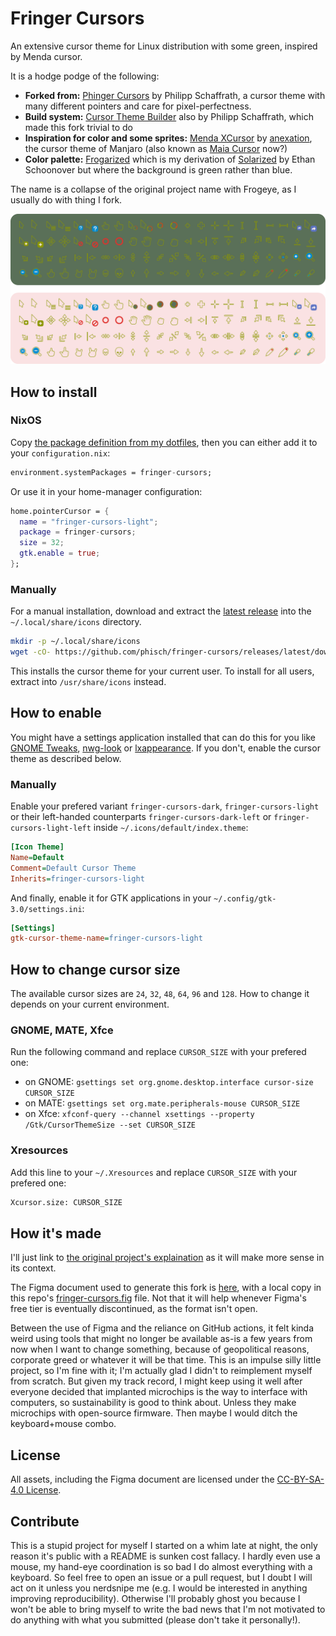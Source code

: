 # Fringer Cursors

An extensive cursor theme for Linux distribution with some green, inspired by Menda cursor.

It is a hodge podge of the following:

- **Forked from:** [Phinger Cursors](https://github.com/phisch/phinger-cursors) by Philipp Schaffrath, a cursor theme with many different pointers and care for pixel-perfectness.
- **Build system:** [Cursor Theme Builder](https://github.com/phisch/cursor-theme-builder) also by Philipp Schaffrath, which made this fork trivial to do
- **Inspiration for color and some sprites:** [Menda XCursor](https://www.gnome-look.org/p/999589) by [anexation](https://github.com/anexation/menda-cursor), the cursor theme of Manjaro (also known as [Maia Cursor](https://gitlab.manjaro.org/artwork/cursors/maia-cursor) now?)
- **Color palette:** [Frogarized](https://git.frogeye.fr/geoffrey/dotfiles/src/branch/main/common/frogarized) which is my derivation of [Solarized](https://ethanschoonover.com/solarized/) by Ethan Schoonover but where the background is green rather than blue.

The name is a collapse of the original project name with Frogeye, as I usually do with thing I fork.

![preview](assets/preview.svg)

## How to install

### NixOS

Copy [the package definition from my dotfiles](https://git.frogeye.fr/geoffrey/dotfiles/src/commit/d73fc4cb57c1ec830181126dbe7e413ddcd5295c/hm/desktop/cursor/default.nix#L8),
then you can either add it to your `configuration.nix`:

```nix
environment.systemPackages = fringer-cursors;
```

Or use it in your home-manager configuration:

```nix
home.pointerCursor = {
  name = "fringer-cursors-light";
  package = fringer-cursors;
  size = 32;
  gtk.enable = true;
};
```

### Manually

For a manual installation, download and extract the [latest release](https://github.com/phisch/fringer-cursors/releases/latest/download/fringer-cursors-variants.tar.bz2) into the `~/.local/share/icons` directory.

```sh
mkdir -p ~/.local/share/icons
wget -cO- https://github.com/phisch/fringer-cursors/releases/latest/download/fringer-cursors-variants.tar.bz2 | tar xfj - -C ~/.local/share/icons
```

This installs the cursor theme for your current user. To install for all users, extract into `/usr/share/icons` instead.

## How to enable

You might have a settings application installed that can do this for you like [GNOME Tweaks](https://gitlab.gnome.org/GNOME/gnome-tweaks), [nwg-look](https://github.com/nwg-piotr/nwg-look) or [lxappearance](https://wiki.lxde.org/en/LXAppearance). If you don't, enable the cursor theme as described below.

### Manually

Enable your prefered variant `fringer-cursors-dark`, `fringer-cursors-light` or their left-handed counterparts `fringer-cursors-dark-left` or `fringer-cursors-light-left` inside `~/.icons/default/index.theme`:

```ini
[Icon Theme]
Name=Default
Comment=Default Cursor Theme
Inherits=fringer-cursors-light
```

And finally, enable it for GTK applications in your `~/.config/gtk-3.0/settings.ini`:

```ini
[Settings]
gtk-cursor-theme-name=fringer-cursors-light
```

## How to change cursor size

The available cursor sizes are `24`, `32`, `48`, `64`, `96` and `128`. How to change it depends on your current environment.

### GNOME, MATE, Xfce

Run the following command and replace `CURSOR_SIZE` with your prefered one:

- on GNOME: `gsettings set org.gnome.desktop.interface cursor-size CURSOR_SIZE`
- on MATE: `gsettings set org.mate.peripherals-mouse CURSOR_SIZE`
- on Xfce: `xfconf-query --channel xsettings --property /Gtk/CursorThemeSize --set CURSOR_SIZE`

### Xresources

Add this line to your `~/.Xresources` and replace `CURSOR_SIZE` with your prefered one:

```sh
Xcursor.size: CURSOR_SIZE
```

## How it's made

I'll just link to [the original project's explaination](https://github.com/phisch/phinger-cursors/blob/1e674f9a86d768de9f7dc93bb6d9685e25ce9655/README.md#how-its-made) as it will make more sense in its context.

The Figma document used to generate this fork is [here](https://www.figma.com/design/bbaYMGaR5jRuXt1UjfBZwp/fringer-cursors), with a local copy in this repo's [fringer-cursors.fig](fringer-cursors.fig) file.
Not that it will help whenever Figma's free tier is eventually discontinued, as the format isn't open.

Between the use of Figma and the reliance on GitHub actions, it felt kinda weird using tools that might no longer be available as-is a few years from now when I want to change something, because of geopolitical reasons, corporate greed or whatever it will be that time.
This is an impulse silly little project, so I'm fine with it; I'm actually glad I didn't to reimplement myself from scratch.
But given my track record, I might keep using it well after everyone decided that implanted microchips is the way to interface with computers, so sustainability is good to think about.
Unless they make microchips with open-source firmware.
Then maybe I would ditch the keyboard+mouse combo.

## License

All assets, including the Figma document are licensed under the [CC-BY-SA-4.0 License](LICENSE).

## Contribute

This is a stupid project for myself I started on a whim late at night, the only reason it's public with a README is sunken cost fallacy.
I hardly even use a mouse, my hand-eye coordination is so bad I do almost everything with a keyboard.
So feel free to open an issue or a pull request, but I doubt I will act on it unless you nerdsnipe me (e.g. I would be interested in anything improving reproducibility).
Otherwise I'll probably ghost you because I won't be able to bring myself to write the bad news that I'm not motivated to do anything with what you submitted (please don't take it personally!).
